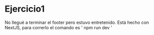 # Ejercicio1

No llegué a terminar el footer pero estuvo entretenido.
Está hecho con NextJS, para correrlo el comando es ' npm run dev '